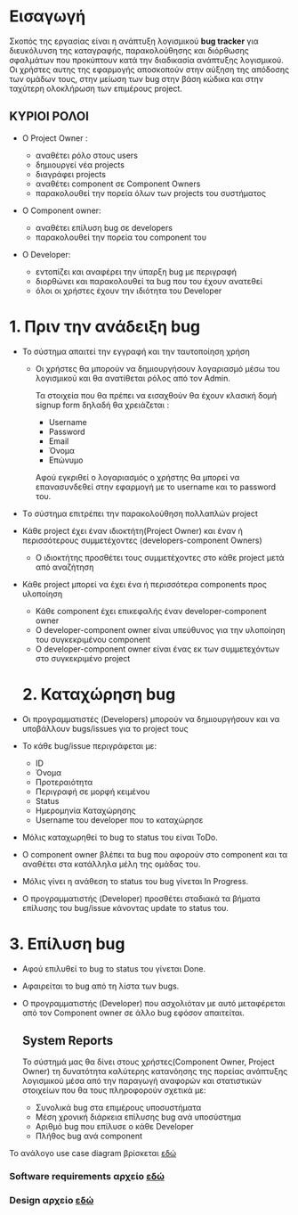 # Εισαγωγή

Σκοπός της εργασίας είναι η ανάπτυξη λογισμικού **bug tracker** για διευκόλυνση της καταγραφής, παρακολούθησης και διόρθωσης σφαλμάτων που προκύπτουν κατά την διαδικασία ανάπτυξης λογισμικού. Οι χρήστες αυτης της εφαρμογής αποσκοπούν στην αύξηση της απόδοσης των ομάδων τους, στην μείωση των bug στην βάση κώδικα και  στην ταχύτερη ολοκλήρωση των επιμέρους project.

## ΚΥΡΙΟΙ ΡΟΛΟΙ

* Ο Project Owner :
  * αναθέτει ρόλο στους users
  * δημιουργεί νέα projects
  * διαγράφει projects
  * αναθέτει component σε Component Owners
  * παρακολουθεί την πορεία όλων των projects του συστήματος
  
* Ο Component owner:
  * αναθέτει επίλυση bug σε developers
  * παρακολουθεί την πορεία του component του

* O Developer:
  * εντοπίζει και αναφέρει την ύπαρξη bug με περιγραφή 
  * διορθώνει και παρακολουθεί τα bug που του έχουν ανατεθεί
  * όλοι οι χρήστες έχουν την ιδιότητα του Developer
# 1. Πριν την ανάδειξη bug
* Το σύστημα απαιτεί την εγγραφή και την ταυτοποίηση χρήση 
  * Οι χρήστες θα μπορούν να δημιουργήσουν λογαριασμό μέσω του λογισμικού και θα ανατίθεται ρόλος από τον Admin.
  
      Τα στοιχεία που θα πρέπει να εισαχθούν θα έχουν κλασική δομή signup form δηλαδή θα χρειάζεται : 

    * Username
    * Password
    * Email
    * Όνομα
    * Επώνυμο

    Aφού εγκριθεί ο λογαριασμός ο χρήστης θα μπορεί να επανασυνδεθεί στην εφαρμογή με το username και το password του.
* Τo σύστημα επιτρέπει την παρακολούθηση πολλαπλών project
* Κάθε project έχει έναν ιδιοκτήτη(Project Owner) και έναν ή περισσότερους συμμετέχοντες (developers-component Owners)
  * Ο ιδιοκτήτης προσθέτει τους συμμετέχοντες στο κάθε project μετά από αναζήτηση
* Κάθε project μπορεί να έχει ένα ή περισσότερα components προς υλοποίηση
  * Κάθε component έχει επικεφαλής έναν developer-component owner
  * O developer-component owner είναι υπεύθυνος για την υλοποίηση του συγκεκριμένου component
  * Ο developer-component owner είναι ένας εκ των συμμετεχόντων στο συγκεκριμένο project
    
  # 2. Καταχώρηση bug

* Οι προγραμματιστές (Developers) μπορούν να δημιουργήσουν και να υποβάλλουν bugs/issues για το project τους
* Το κάθε bug/issue περιγράφεται με:
  * ID 
  * Όνομα
  * Προτεραιότητα
  * Περιγραφή σε μορφή κειμένου
  * Status
  * Ημερομηνία Καταχώρησης
  * Username του developer που το καταχώρησε

* Μόλις καταχωρηθεί το bug το status του είναι ToDo.
* Ο component owner βλέπει τα bug που αφορούν στο component και τα αναθέτει στα κατάλληλα μέλη της ομάδας του.
* Μόλις γίνει η ανάθεση το status του bug γίνεται In Progress.
* Ο προγραμματιστής (Developer) προσθέτει σταδιακά τα βήματα επίλυσης του bug/issue κάνοντας update το status του.

# 3. Επίλυση bug
* Αφού επιλυθεί το bug το status του γίνεται Done.
* Αφαιρείται το bug από τη λίστα των bugs.
* Ο προγραμματιστής (Developer) που ασχολιόταν με αυτό μεταφέρεται από τον Component owner σε άλλο bug εφόσον απαιτείται. 


  ## System Reports
  Το σύστημά μας θα δίνει στους χρήστες(Component Owner, Project Owner) τη δυνατότητα καλύτερης κατανόησης της πορείας ανάπτυξης λογισμικού μέσα από την παραγωγή αναφορών και στατιστικών στοιχείων που θα τους  πληροφορούν σχετικά με:
  * Συνολικά bug στα επιμέρους υποσυστήματα
  * Μέση χρονική διάρκεια επίλυσης bug ανά υποσύστημα
  * Αριθμό bug που επίλυσε ο κάθε Developer
  * Πλήθος bug ανά component


Το ανάλογο use case diagram βρίσκεται [εδώ](docs/markdown/uml/requirements/bug_tracker_UC_diagram.png)

### Software requirements αρχείο [εδώ](docs/markdown/bt-software-requirements.md)

### Design αρχείο [εδώ](docs/markdown/design.md)



